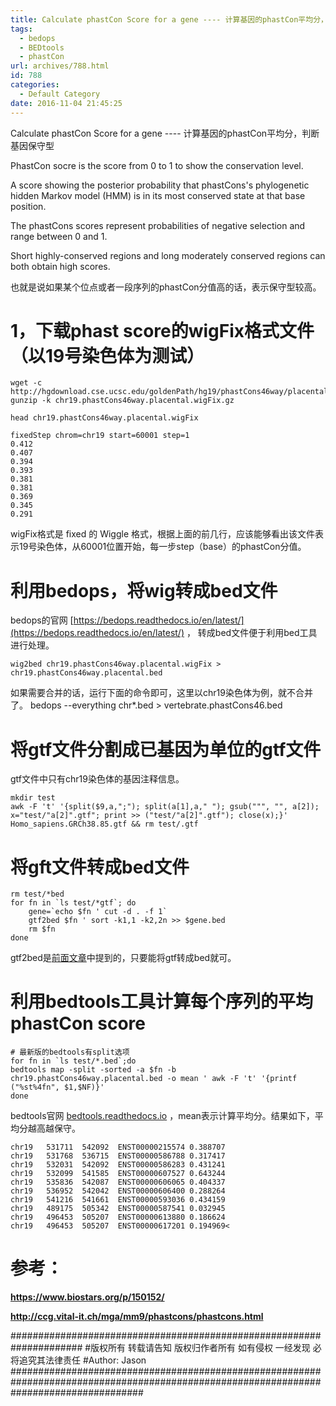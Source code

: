 ```yaml
---
title: Calculate phastCon Score for a gene ---- 计算基因的phastCon平均分，判断基因保守型
tags:
  - bedops
  - BEDtools
  - phastCon
url: archives/788.html
id: 788
categories:
  - Default Category
date: 2016-11-04 21:45:25
---
```



Calculate phastCon Score for a gene ---- 计算基因的phastCon平均分，判断基因保守型

PhastCon socre is the score from 0 to 1 to show the conservation level.

A score showing the posterior probability that phastCons's phylogenetic hidden Markov model (HMM) is in its most conserved state at that base position.

The phastCons scores represent probabilities of negative selection and range between 0 and 1. 

Short highly-conserved regions and long moderately conserved regions can both obtain high scores. 

也就是说如果某个位点或者一段序列的phastCon分值高的话，表示保守型较高。

# 1，下载phast score的wigFix格式文件（以19号染色体为测试）

```
wget -c http://hgdownload.cse.ucsc.edu/goldenPath/hg19/phastCons46way/placentalMammals/chr19.phastCons46way.placental.wigFix.gz
gunzip -k chr19.phastCons46way.placental.wigFix.gz

head chr19.phastCons46way.placental.wigFix

fixedStep chrom=chr19 start=60001 step=1
0.412
0.407
0.394
0.393
0.381
0.381
0.369
0.345
0.291
```

wigFix格式是 fixed 的 Wiggle 格式，根据上面的前几行，应该能够看出该文件表示19号染色体，从60001位置开始，每一步step（base）的phastCon分值。

# 利用bedops，将wig转成bed文件

bedops的官网 [https://bedops.readthedocs.io/en/latest/](https://bedops.readthedocs.io/en/latest/) ， 转成bed文件便于利用bed工具进行处理。

```
wig2bed chr19.phastCons46way.placental.wigFix > chr19.phastCons46way.placental.bed
```

如果需要合并的话，运行下面的命令即可，这里以chr19染色体为例，就不合并了。
bedops --everything chr*.bed > vertebrate.phastCons46.bed

# 将gtf文件分割成已基因为单位的gtf文件

gtf文件中只有chr19染色体的基因注释信息。

```
mkdir test
awk -F 't' '{split($9,a,";"); split(a[1],a," "); gsub(""", "", a[2]); x="test/"a[2]".gtf"; print >> ("test/"a[2]".gtf"); close(x);}' Homo_sapiens.GRCh38.85.gtf && rm test/.gtf
```




# 将gft文件转成bed文件

```
rm test/*bed
for fn in `ls test/*gtf`; do
    gene=`echo $fn ' cut -d . -f 1`
    gtf2bed $fn ' sort -k1,1 -k2,2n >> $gene.bed
    rm $fn
done
```


gtf2bed是[前面文章](http://wp.zxzyl.com/?p=270)中提到的，只要能将gtf转成bed就可。

# 利用bedtools工具计算每个序列的平均phastCon score

```
# 最新版的bedtools有split选项
for fn in `ls test/*.bed`;do
bedtools map -split -sorted -a $fn -b chr19.phastCons46way.placental.bed -o mean ' awk -F 't' '{printf ("%st%4fn", $1,$NF)}'
done
```


bedtools官网 [bedtools.readthedocs.io](http://bedtools.readthedocs.io) ，mean表示计算平均分。结果如下，平均分越高越保守。

```
chr19   531711  542092  ENST00000215574 0.388707
chr19   531768  536715  ENST00000586788 0.317417
chr19   532031  542092  ENST00000586283 0.431241
chr19   532099  541585  ENST00000607527 0.643244
chr19   535836  542087  ENST00000606065 0.404337
chr19   536952  542042  ENST00000606400 0.288264
chr19   541216  541661  ENST00000593036 0.434159
chr19   489175  505342  ENST00000587541 0.032945
chr19   496453  505207  ENST00000613880 0.186624
chr19   496453  505207  ENST00000617201 0.194969<
```




# 参考：

**https://www.biostars.org/p/150152/**

**http://ccg.vital-it.ch/mga/mm9/phastcons/phastcons.html**

\#####################################################################
\#版权所有 转载请告知 版权归作者所有 如有侵权 一经发现 必将追究其法律责任
\#Author: Jason
\########################################################################################################################################